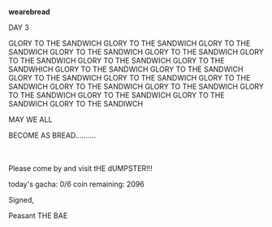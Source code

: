 <!-- title: Bae's Journal Entry: Day 3 -->

**wearebread**

DAY 3

GLORY TO THE SANDWICH GLORY TO THE SANDWICH GLORY TO THE SANDWICH GLORY TO THE SANDWICH GLORY TO THE SANDWICH GLORY TO THE SANDWICH GLORY TO THE SANDWICH GLORY TO THE SANDWHICH GLORY TO THE SANDWICH GLORY TO THE SANDWICH GLORY TO THE SANDWICH GLORY TO THE SANDWICH GLORY TO THE SANDWICH GLORY TO THE SANDWICH GLORY TO THE SANDWICH GLORY TO THE SANDWICH GLORY TO THE SANDWICH GLORY TO THE SANDWICH GLORY TO THE SANDIWCH

MAY WE ALL

BECOME AS BREAD..........

\
\
Please come by and visit tHE dUMPSTER!!!

today's gacha: 0/6
coin remaining: 2096

Signed,

Peasant THE BAE

